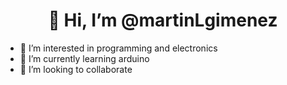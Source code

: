 <h1 align="center">👋 Hi, I’m @martinLgimenez</h1>

- 👀 I’m interested in programming and electronics
- 🌱 I’m currently learning arduino
- 💞️ I’m looking to collaborate

<!---
martinLgimenez/martinLgimenez is a ✨ special ✨ repository because its `README.md` (this file) appears on your GitHub profile.
You can click the Preview link to take a look at your changes.
--->

